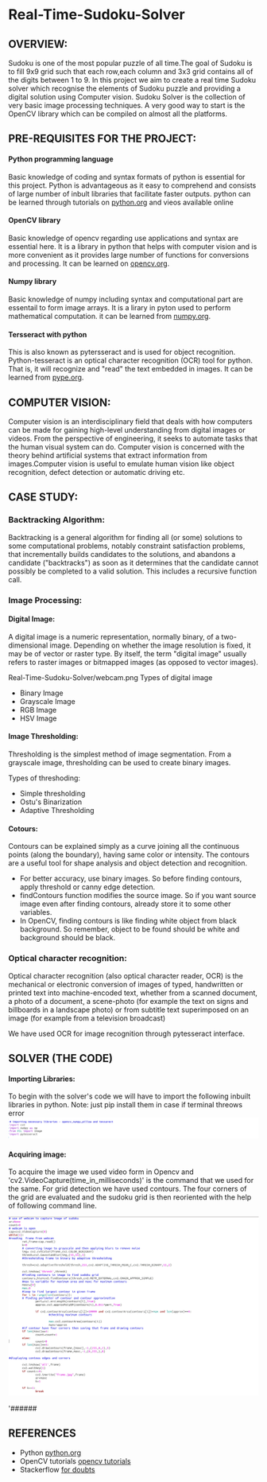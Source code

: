 # Real-Time-Sudoku-Solver
## OVERVIEW: 
Sudoku is one of the most popular puzzle of all time.The goal of Sudoku is to fill 9x9 grid such that each row,each column and 3x3 grid contains all of the digits between 1 to 9.
In this project we aim to create a real time Sudoku solver  which recognise the elements of Sudoku puzzle and providing a digital solution using Computer vision.
Sudoku Solver is the collection of very basic image processing techniques. A very good way to start is the OpenCV library which can be compiled on almost all the platforms. 

## PRE-REQUISITES FOR THE PROJECT:

#### Python programming language
Basic knowledge of coding and syntax formats of python is essential for this project. Python is advantageous as it easy to comprehend and consists of large number of inbult libraries that facilitate faster outputs. python can be learned through tutorials on [python.org](https://www.python.org/about/gettingstarted/) and vieos available online
#### OpenCV library
Basic knowledge of opencv regarding use applications and syntax are essential here. It is a library in python that helps with computer vision and is more convenient as it provides large number of functions for conversions and processing. It can be learned on [opencv.org](https://docs.opencv.org/3.0-beta/doc/py_tutorials/py_tutorials.html).
#### Numpy library
Basic knowledge of numpy including syntax and computational part are essentail to form image arrays. It is a lirary in pyton used to perform mathematical computation. it can be learned from [numpy.org](http://www.numpy.org/).
#### Tersseract with python
This is also known as pytersseract and is used for object recognition. Python-tesseract is an optical character recognition (OCR) tool for python. That is, it will recognize and "read" the text embedded in images. It can be learned from [pype.org](https://pypi.org/project/pytesseract/). 

## COMPUTER VISION:
Computer vision is an interdisciplinary field that deals with how computers can be made for gaining high-level understanding from digital images or videos. From the perspective of engineering, it seeks to automate tasks that the human visual system can do. Computer vision is concerned with the theory behind artificial systems that extract information from images.Computer vision is useful to emulate human vision like object recognition, defect detection or automatic driving etc.

## CASE STUDY:

### Backtracking Algorithm: 
Backtracking is a general algorithm for finding all (or some) solutions to some computational problems, notably constraint satisfaction problems, that incrementally builds candidates to the solutions, and abandons a candidate ("backtracks") as soon as it determines that the candidate cannot possibly be completed to a valid solution.
This includes a recursive function call.

### Image Processing:
#### Digital Image: 
A digital image is a numeric representation, normally binary, of a two-dimensional image. Depending on whether the image resolution is fixed, it may be of vector or raster type. By itself, the term "digital image" usually refers to raster images or bitmapped images (as opposed to vector images).

 Real-Time-Sudoku-Solver/webcam.png Types of digital image
- Binary Image
- Grayscale Image
- RGB Image
- HSV Image
#### Image Thresholding: 
Thresholding is the simplest method of image segmentation. From a grayscale image, thresholding can be used to create binary images.

Types of threshoding:
- Simple thresholding
- Ostu's Binarization
- Adaptive Thresholding
#### Cotours:
Contours can be explained simply as a curve joining all the continuous points (along the boundary), having same color or intensity. The contours are a useful tool for shape analysis and object detection and recognition.
- For better accuracy, use binary images. So before finding contours, apply threshold or canny edge detection.
- findContours function modifies the source image. So if you want source image even after finding contours, already store it to some other variables.
 - In OpenCV, finding contours is like finding white object from black background. So remember, object to be found should be white and background should be black.
 
 
### Optical character recognition:
Optical character recognition (also optical character reader, OCR) is the mechanical or electronic conversion of images of typed, handwritten or printed text into machine-encoded text, whether from a scanned document, a photo of a document, a scene-photo (for example the text on signs and billboards in a landscape photo) or from subtitle text superimposed on an image (for example from a television broadcast)

We have used OCR for image recognition through pytesseract interface. 

##  SOLVER (THE CODE)

#### Importing Libraries:
To begin with the solver's code we will have to import the following inbuilt libraries in python.
Note: just pip install them in case if terminal threows error
 ![alt import](https://github.com/AyushiTiwari/Real-Time-Sudoku-Solver/blob/master/import.png "To include libraries")

#### Acquiring image:
To acquire the image we used video form in Opencv and 'cv2.VideoCapture(time_in_milliseconds)' is the command that we used for the same.
For grid detection we have used contours. The four corners of the grid are evaluated and the sudoku grid is then reoriented with the help of following command line.

![alt webcam](https://github.com/AyushiTiwari/Real-Time-Sudoku-Solver/blob/master/webcam.png "To get image of grid")

'######

## REFERENCES
- Python [python.org](https://www.python.org/doc/)
- OpenCV tutorials [opencv tutorials](opencv-python-tutroals.readthedocs.io/en/latest/py_tutorials/py.../py_intro.html)
- Stackerflow [for doubts](https://stackoverflow.com/)
